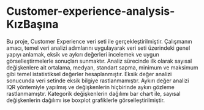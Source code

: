 # Customer-experience-analysis-KızBaşına

Bu proje, Customer Experience veri seti ile gerçekleştirilmiştir. Çalışmanın amacı, temel veri analizi adımlarını uygulayarak veri seti üzerindeki genel yapıyı anlamak, eksik ve aykırı değerleri incelemek ve uygun görselleştirmelerle sonuçları sunmaktır. Analiz sürecinde ilk olarak sayısal değişkenlere ait ortalama, medyan, standart sapma, minimum ve maksimum gibi temel istatistiksel değerler hesaplanmıştır. Eksik değer analizi sonucunda veri setinde eksik bilgiye rastlanmamıştır. Aykırı değer analizi IQR yöntemiyle yapılmış ve değişkenlerin hiçbirinde aykırı gözleme rastlanmamıştır. Kategorik değişkenlerin dağılımı bar chart ile, sayısal değişkenlerin dağılımı ise boxplot grafiklerle görselleştirilmiştir. 
